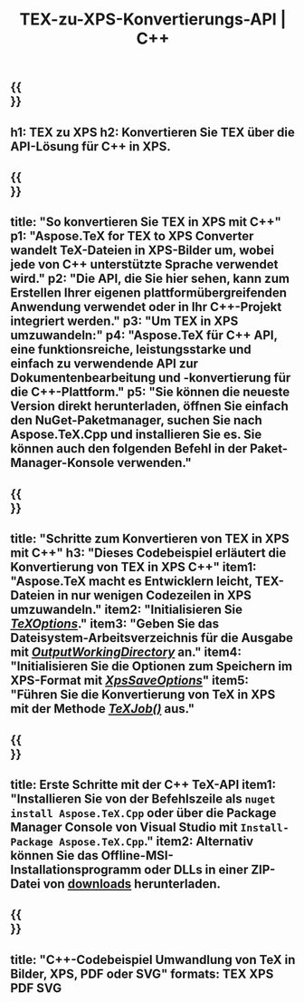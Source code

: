 ﻿---
translation: true
template: /_templates/_conversion-child-cpp.md
title: TEX-zu-XPS-Konvertierungs-API | C++
description: Konvertierungsfunktion von TeX zu XPS. Integrieren Sie diese lokale C++-Bibliothek in Ihr Projekt oder verwenden Sie plattformübergreifende Anwendungen, um TeX in XPS zu konvertieren.
keywords: tex zu xps api cpp, tex2xps integrieren c++
url: /cpp/conversion/tex-to-xps/
family: tex
platformtag: cpp
feature: conversion
informat: TEX
outformat: XPS
otherformats: BMP PNG JPEG TIFF SVG PDF
---

{{<section banner>}}
---
h1: TEX zu XPS
h2: Konvertieren Sie TEX über die API-Lösung für C++ in XPS.
---

{{<section overview>}}
---
title: "So konvertieren Sie TEX in XPS mit C++"
p1: "Aspose.TeX for TEX to XPS Converter wandelt TeX-Dateien in XPS-Bilder um, wobei jede von C++ unterstützte Sprache verwendet wird."
p2: "Die API, die Sie hier sehen, kann zum Erstellen Ihrer eigenen plattformübergreifenden Anwendung verwendet oder in Ihr C++-Projekt integriert werden."
p3: "Um TEX in XPS umzuwandeln:"
p4: "Aspose.TeX für C++ API, eine funktionsreiche, leistungsstarke und einfach zu verwendende API zur Dokumentenbearbeitung und -konvertierung für die C++-Plattform."
p5: "Sie können die neueste Version direkt herunterladen, öffnen Sie einfach den NuGet-Paketmanager, suchen Sie nach Aspose.TeX.Cpp und installieren Sie es. Sie können auch den folgenden Befehl in der Paket-Manager-Konsole verwenden."
---

{{<section feature1>}}
---
title: "Schritte zum Konvertieren von TEX in XPS mit C++"
h3: "Dieses Codebeispiel erläutert die Konvertierung von TEX in XPS C++"
item1: "Aspose.TeX macht es Entwicklern leicht, TEX-Dateien in nur wenigen Codezeilen in XPS umzuwandeln."
item2: "Initialisieren Sie [*TeXOptions*](https://reference.aspose.com/tex/cpp/class/aspose.te_x.te_x_options)."
item3: "Geben Sie das Dateisystem-Arbeitsverzeichnis für die Ausgabe mit [*OutputWorkingDirectory*](https://reference.aspose.com/tex/cpp/class/aspose.te_x.te_x_options#aa4f4ea6dab7db5ba1b40800495f16f63) an."
item4: "Initialisieren Sie die Optionen zum Speichern im XPS-Format mit [*XpsSaveOptions*](https://reference.aspose.com/tex/cpp/class/aspose.te_x.presentation.image.xps_save_options)"
item5: "Führen Sie die Konvertierung von TeX in XPS mit der Methode [*TeXJob()*](https://reference.aspose.com/tex/cpp/class/aspose.te_x.te_x_job) aus."
---

{{<section feature2>}}
---
title: Erste Schritte mit der C++ TeX-API
item1: "Installieren Sie von der Befehlszeile als ```nuget install Aspose.TeX.Cpp``` oder über die Package Manager Console von Visual Studio mit ```Install-Package Aspose.TeX.Cpp```."
item2: Alternativ können Sie das Offline-MSI-Installationsprogramm oder DLLs in einer ZIP-Datei von [downloads](https://releases.aspose.com/tex/cpp) herunterladen.
---

{{<section widget>}}
---
title: "C++-Codebeispiel Umwandlung von TeX in Bilder, XPS, PDF oder SVG"
formats: TEX XPS PDF SVG
---